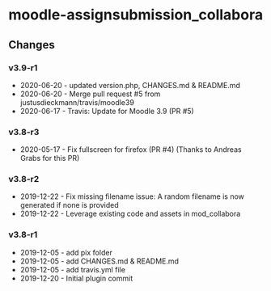 moodle-assignsubmission_collabora
=================================

Changes
-------

### v3.9-r1

* 2020-06-20 - updated version.php, CHANGES.md & README.md
* 2020-06-20 - Merge pull request #5 from justusdieckmann/travis/moodle39
* 2020-06-17 - Travis: Update for Moodle 3.9 (PR #5)

### v3.8-r3
 * 2020-05-17 - Fix fullscreen for firefox (PR #4) (Thanks to Andreas Grabs for this PR)

### v3.8-r2
 * 2019-12-22 - Fix missing filename issue: A random filename is now generated if none is provided
 * 2019-12-22 - Leverage existing code and assets in mod_collabora

### v3.8-r1
 * 2019-12-05 - add pix folder
 * 2019-12-05 - add CHANGES.md & README.md
 * 2019-12-05 - add travis.yml file
 * 2019-12-20 - Initial plugin commit
